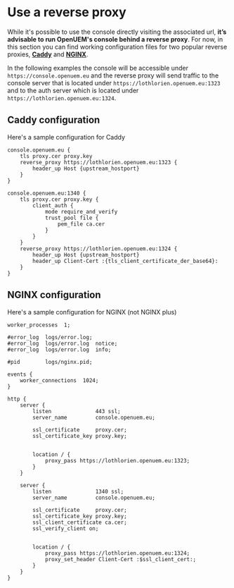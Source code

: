 # Use a reverse proxy

While it's possible to use the console directly visiting the associated url, **it’s advisable to run OpenUEM's console behind a reverse proxy**. For now, in this section you can find working configuration files for two popular reverse proxies, **[Caddy](https://caddyserver.com/)** and **[NGINX](https://nginx.org/en/)**.

In the following examples the console will be accessible under `https://console.openuem.eu` and the reverse proxy will send traffic to the console server that is located under `https://lothlorien.openuem.eu:1323` and to the auth server which is located under `https://lothlorien.openuem.eu:1324`.

## Caddy configuration

Here's a sample configuration for Caddy

```(bash)
console.openuem.eu {
    tls proxy.cer proxy.key
    reverse_proxy https://lothlorien.openuem.eu:1323 {
        header_up Host {upstream_hostport}
    }
}

console.openuem.eu:1340 {
    tls proxy.cer proxy.key {
        client_auth {
            mode require_and_verify
            trust_pool file {
                pem_file ca.cer
            }
        }
    }
    reverse_proxy https://lothlorien.openuem.eu:1324 {
        header_up Host {upstream_hostport}
        header_up Client-Cert :{tls_client_certificate_der_base64}:
    }
}

```

## NGINX configuration

Here's a sample configuration for NGINX (not NGINX plus)

```(bash)
worker_processes  1;

#error_log  logs/error.log;
#error_log  logs/error.log  notice;
#error_log  logs/error.log  info;

#pid        logs/nginx.pid;

events {
    worker_connections  1024;
}

http {
    server {
        listen              443 ssl;
        server_name         console.openuem.eu;

        ssl_certificate     proxy.cer;
        ssl_certificate_key proxy.key;


        location / {
            proxy_pass https://lothlorien.openuem.eu:1323;
        }
    }

    server {
        listen              1340 ssl;
        server_name         console.openuem.eu;

        ssl_certificate     proxy.cer;
        ssl_certificate_key proxy.key;
        ssl_client_certificate ca.cer;
        ssl_verify_client on;


        location / {
            proxy_pass https://lothlorien.openuem.eu:1324;
            proxy_set_header Client-Cert :$ssl_client_cert:;
        }
    }
}
```
